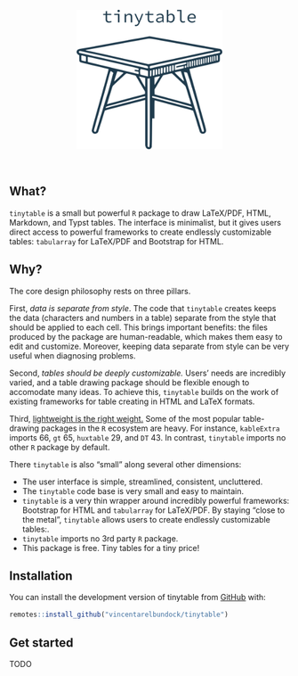 
<p align="center">
<img src="man/figures/tinytable_logo.png" height = "250" class = "center">
</p>

<br> <!-- badges: start --> <!-- badges: end -->

## What?

`tinytable` is a small but powerful `R` package to draw LaTeX/PDF, HTML,
Markdown, and Typst tables. The interface is minimalist, but it gives
users direct access to powerful frameworks to create endlessly
customizable tables: `tabularray` for LaTeX/PDF and Bootstrap for HTML.

## Why?

The core design philosophy rests on three pillars.

First, *data is separate from style*. The code that `tinytable` creates
keeps the data (characters and numbers in a table) separate from the
style that should be applied to each cell. This brings important
benefits: the files produced by the package are human-readable, which
makes them easy to edit and customize. Moreover, keeping data separate
from style can be very useful when diagnosing problems.

Second, *tables should be deeply customizable.* Users’ needs are
incredibly varied, and a table drawing package should be flexible enough
to accomodate many ideas. To achieve this, `tinytable` builds on the
work of existing frameworks for table creating in HTML and LaTeX
formats.

Third, [lightweight is the right weight.](https://www.tinyverse.org/)
Some of the most popular table-drawing packages in the `R` ecosystem are
heavy. For instance, `kableExtra` imports 66, `gt` 65, `huxtable` 29,
and `DT` 43. In contrast, `tinytable` imports no other `R` package by
default.

There `tinytable` is also “small” along several other dimensions:

-   The user interface is simple, streamlined, consistent, uncluttered.
-   The `tinytable` code base is very small and easy to maintain.
-   `tinytable` is a very thin wrapper around incredibly powerful
    frameworks: Bootstrap for HTML and `tabularray` for LaTeX/PDF. By
    staying “close to the metal”, `tinytable` allows users to create
    endlessly customizable tables:.
-   `tinytable` imports no 3rd party `R` package.
-   This package is free. Tiny tables for a tiny price!

## Installation

You can install the development version of tinytable from
[GitHub](https://github.com/) with:

``` r
remotes::install_github("vincentarelbundock/tinytable")
```

## Get started

TODO
